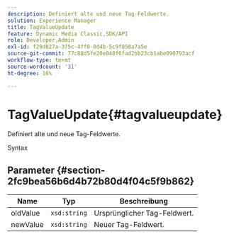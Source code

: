```yaml
---
description: Definiert alte und neue Tag-Feldwerte.
solution: Experience Manager
title: TagValueUpdate
feature: Dynamic Media Classic,SDK/API
role: Developer,Admin
exl-id: f29d027a-375c-4ff0-8d4b-5c9f858a7a5e
source-git-commit: 77c88d5fe20e048f6fad2bb23cb1abe090793acf
workflow-type: tm+mt
source-wordcount: '31'
ht-degree: 16%

---
```


# TagValueUpdate{#tagvalueupdate}

Definiert alte und neue Tag-Feldwerte.

Syntax

## Parameter {#section-2fc9bea56b6d4b72b80d4f04c5f9b862}

| Name | Typ | Beschreibung |
|---|---|---|
| oldValue | `xsd:string` | Ursprünglicher Tag-Feldwert. |
| newValue | `xsd:string` | Neuer Tag-Feldwert. |
